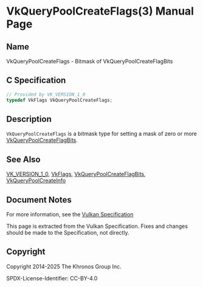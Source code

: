 # VkQueryPoolCreateFlags(3) Manual Page

## Name

VkQueryPoolCreateFlags - Bitmask of VkQueryPoolCreateFlagBits



## [](#_c_specification)C Specification

```c++
// Provided by VK_VERSION_1_0
typedef VkFlags VkQueryPoolCreateFlags;
```

## [](#_description)Description

`VkQueryPoolCreateFlags` is a bitmask type for setting a mask of zero or more [VkQueryPoolCreateFlagBits](https://registry.khronos.org/vulkan/specs/latest/man/html/VkQueryPoolCreateFlagBits.html).

## [](#_see_also)See Also

[VK\_VERSION\_1\_0](https://registry.khronos.org/vulkan/specs/latest/man/html/VK_VERSION_1_0.html), [VkFlags](https://registry.khronos.org/vulkan/specs/latest/man/html/VkFlags.html), [VkQueryPoolCreateFlagBits](https://registry.khronos.org/vulkan/specs/latest/man/html/VkQueryPoolCreateFlagBits.html), [VkQueryPoolCreateInfo](https://registry.khronos.org/vulkan/specs/latest/man/html/VkQueryPoolCreateInfo.html)

## [](#_document_notes)Document Notes

For more information, see the [Vulkan Specification](https://registry.khronos.org/vulkan/specs/latest/html/vkspec.html#VkQueryPoolCreateFlags)

This page is extracted from the Vulkan Specification. Fixes and changes should be made to the Specification, not directly.

## [](#_copyright)Copyright

Copyright 2014-2025 The Khronos Group Inc.

SPDX-License-Identifier: CC-BY-4.0